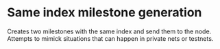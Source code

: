 # Same index milestone generation

Creates two milestones with the same index and send them to the node.
Attempts to mimick situations that can happen in private nets or testnets.

